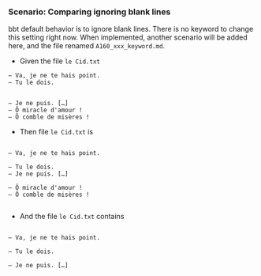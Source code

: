 ### Scenario: Comparing ignoring blank lines

bbt default behavior is to ignore blank lines.
There is no keyword to change this setting right now.
When implemented, another scenario will be added here, and the file renamed `A160_xxx_keyword.md`.

- Given the file `le Cid.txt`
```  
– Va, je ne te hais point.
– Tu le dois.


– Je ne puis. […]
– Ô miracle d'amour !
– Ô comble de misères !

```  

- Then file `le Cid.txt` is
```  

– Va, je ne te hais point.

– Tu le dois.
– Je ne puis. […]

– Ô miracle d'amour !
– Ô comble de misères !


```  

- And the file `le Cid.txt` contains
```  

– Va, je ne te hais point.

– Tu le dois.

– Je ne puis. […]


```  
